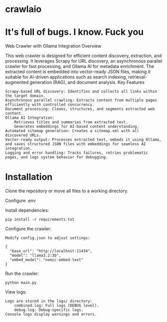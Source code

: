 # crawlaio



# It's full of bugs. I know. Fuck you


Web Crawler with Ollama Integration
Overview

This web crawler is designed for efficient content discovery, extraction, and processing. It leverages Scrapy for URL discovery, an asynchronous parallel crawler for fast processing, and Ollama AI for metadata enrichment. The extracted content is embedded into vector-ready JSON files, making it suitable for AI-driven applications such as search indexing, retrieval-augmented generation (RAG), and document analysis.
Key Features

    Scrapy-based URL discovery: Identifies and collects all links within the target domain.
    Asynchronous parallel crawling: Extracts content from multiple pages efficiently with controlled concurrency.
    Document processing: Cleans, structures, and segments extracted web content.
    Ollama AI Integration:
        Retrieves titles and summaries from extracted text.
        Generates embeddings for AI-based content understanding.
    Automated sitemap generation: Creates a sitemap.xml with all discovered URLs.
    Vector-ready output: Processes extracted text, embeds it using Ollama, and saves structured JSON files with embeddings for seamless AI integration.
    Logging and error handling: Tracks failures, retries problematic pages, and logs system behavior for debugging.

# Installation

  Clone the repository or move all files to a working directory.


  Configure .env
  

  Install dependencies:

    pip install -r requirements.txt

Configure the crawler:

    Modify config.json to adjust settings:

    {
      "base_url": "http://localhost:11434",
      "model": "llama3.2:3b",
      "embed_model": "nomic-embed-text"
    }

Run the crawler:

    python main.py

View logs:

    Logs are stored in the logs/ directory:
        combined.log: Full logs (DEBUG level).
        debug.log: Debug-specific logs.
    Console logs display warnings and errors.
